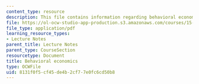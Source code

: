 ```yaml
---
content_type: resource
description: This file contains information regarding behavioral economics.
file: https://ol-ocw-studio-app-production.s3.amazonaws.com/courses/15-053-optimization-methods-in-management-science-spring-2013/8131f0f5cf45de4b2cf77e0fc6cd50b8_MIT15_053S13_lec20-21.pdf
file_type: application/pdf
learning_resource_types:
- Lecture Notes
parent_title: Lecture Notes
parent_type: CourseSection
resourcetype: Document
title: Behavioral economics
type: OCWFile
uid: 8131f0f5-cf45-de4b-2cf7-7e0fc6cd50b8
---
```

